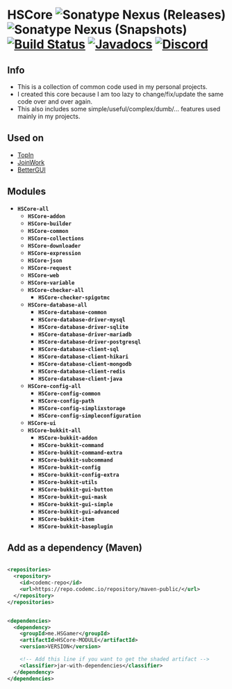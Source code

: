 # HSCore ![Sonatype Nexus (Releases)](https://img.shields.io/nexus/r/me.HSGamer/HSCore?color=green&label=release&nexusVersion=3&server=https%3A%2F%2Frepo.codemc.io) ![Sonatype Nexus (Snapshots)](https://img.shields.io/nexus/s/me.HSGamer/HSCore?color=green&label=snapshot&server=https%3A%2F%2Frepo.codemc.io) [![Build Status](https://ci.codemc.io/job/HSGamer/job/HSCore/badge/icon)](https://ci.codemc.io/job/HSGamer/job/HSCore/) [![Javadocs](https://img.shields.io/badge/javadocs-link-green)](https://hsgamer.github.io/HSCore/) [![Discord](https://img.shields.io/discord/660795353037144064)](https://discord.gg/9m4GdFD)

## Info

* This is a collection of common code used in my personal projects.
* I created this core because I am too lazy to change/fix/update the same code over and over again.
* This also includes some simple/useful/complex/dumb/... features used mainly in my projects.

## Used on

* [TopIn](https://github.com/TopIn-MC/TopIn)
* [JoinWork](https://github.com/HSGamer/JoinWork/)
* [BetterGUI](https://github.com/BetterGUI-MC/BetterGUI)

## Modules

* **`HSCore-all`**
  * **`HSCore-addon`**
  * **`HSCore-builder`**
  * **`HSCore-common`**
  * **`HSCore-collections`**
  * **`HSCore-downloader`**
  * **`HSCore-expression`**
  * **`HSCore-json`**
  * **`HSCore-request`**
  * **`HSCore-web`**
  * **`HSCore-variable`**
  * **`HSCore-checker-all`**
    * **`HSCore-checker-spigotmc`**
  * **`HSCore-database-all`**
    * **`HSCore-database-common`**
    * **`HSCore-database-driver-mysql`**
    * **`HSCore-database-driver-sqlite`**
    * **`HSCore-database-driver-mariadb`**
    * **`HSCore-database-driver-postgresql`**
    * **`HSCore-database-client-sql`**
    * **`HSCore-database-client-hikari`**
    * **`HSCore-database-client-mongodb`**
    * **`HSCore-database-client-redis`**
    * **`HSCore-database-client-java`**
  * **`HSCore-config-all`**
    * **`HSCore-config-common`**
    * **`HSCore-config-path`**
    * **`HSCore-config-simplixstorage`**
    * **`HSCore-config-simpleconfiguration`**
  * **`HSCore-ui`**
  * **`HSCore-bukkit-all`**
    * **`HSCore-bukkit-addon`**
    * **`HSCore-bukkit-command`**
    * **`HSCore-bukkit-command-extra`**
    * **`HSCore-bukkit-subcommand`**
    * **`HSCore-bukkit-config`**
    * **`HSCore-bukkit-config-extra`**
    * **`HSCore-bukkit-utils`**
    * **`HSCore-bukkit-gui-button`**
    * **`HSCore-bukkit-gui-mask`**
    * **`HSCore-bukkit-gui-simple`**
    * **`HSCore-bukkit-gui-advanced`**
    * **`HSCore-bukkit-item`**
    * **`HSCore-bukkit-baseplugin`**

## Add as a dependency (Maven)

```xml

<repositories>
  <repository>
    <id>codemc-repo</id>
    <url>https://repo.codemc.io/repository/maven-public/</url>
  </repository>
</repositories>
```

```xml

<dependencies>
  <dependency>
    <groupId>me.HSGamer</groupId>
    <artifactId>HSCore-MODULE</artifactId>
    <version>VERSION</version>

    <!-- Add this line if you want to get the shaded artifact -->
    <classifier>jar-with-dependencies</classifier>
  </dependency>
</dependencies>
```
